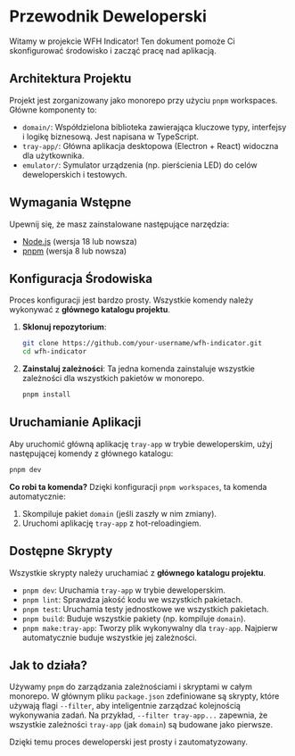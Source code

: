 # Przewodnik Deweloperski

Witamy w projekcie WFH Indicator! Ten dokument pomoże Ci skonfigurować środowisko i zacząć pracę nad aplikacją.

## Architektura Projektu

Projekt jest zorganizowany jako monorepo przy użyciu `pnpm` workspaces. Główne komponenty to:

- `domain/`: Współdzielona biblioteka zawierająca kluczowe typy, interfejsy i logikę biznesową. Jest napisana w TypeScript.
- `tray-app/`: Główna aplikacja desktopowa (Electron + React) widoczna dla użytkownika.
- `emulator/`: Symulator urządzenia (np. pierścienia LED) do celów deweloperskich i testowych.

## Wymagania Wstępne

Upewnij się, że masz zainstalowane następujące narzędzia:

- [Node.js](https://nodejs.org/) (wersja 18 lub nowsza)
- [pnpm](https://pnpm.io/installation) (wersja 8 lub nowsza)

## Konfiguracja Środowiska

Proces konfiguracji jest bardzo prosty. Wszystkie komendy należy wykonywać z **głównego katalogu projektu**.

1.  **Sklonuj repozytorium**:

    ```bash
    git clone https://github.com/your-username/wfh-indicator.git
    cd wfh-indicator
    ```

2.  **Zainstaluj zależności**:
    Ta jedna komenda zainstaluje wszystkie zależności dla wszystkich pakietów w monorepo.
    ```bash
    pnpm install
    ```

## Uruchamianie Aplikacji

Aby uruchomić główną aplikację `tray-app` w trybie deweloperskim, użyj następującej komendy z głównego katalogu:

```bash
pnpm dev
```

**Co robi ta komenda?**
Dzięki konfiguracji `pnpm workspaces`, ta komenda automatycznie:

1.  Skompiluje pakiet `domain` (jeśli zaszły w nim zmiany).
2.  Uruchomi aplikację `tray-app` z hot-reloadingiem.

## Dostępne Skrypty

Wszystkie skrypty należy uruchamiać z **głównego katalogu projektu**.

- `pnpm dev`: Uruchamia `tray-app` w trybie deweloperskim.
- `pnpm lint`: Sprawdza jakość kodu we wszystkich pakietach.
- `pnpm test`: Uruchamia testy jednostkowe we wszystkich pakietach.
- `pnpm build`: Buduje wszystkie pakiety (np. kompiluje `domain`).
- `pnpm make:tray-app`: Tworzy plik wykonywalny dla `tray-app`. Najpierw automatycznie buduje wszystkie jej zależności.

## Jak to działa?

Używamy `pnpm` do zarządzania zależnościami i skryptami w całym monorepo. W głównym pliku `package.json` zdefiniowane są skrypty, które używają flagi `--filter`, aby inteligentnie zarządzać kolejnością wykonywania zadań. Na przykład, `--filter tray-app...` zapewnia, że wszystkie zależności `tray-app` (jak `domain`) są budowane jako pierwsze.

Dzięki temu proces deweloperski jest prosty i zautomatyzowany.

